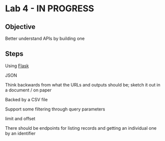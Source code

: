 # Lab 4 - IN PROGRESS

## Objective

Better understand APIs by building one

## Steps

Using [Flask](https://flask.palletsprojects.com/)

JSON

Think backwards from what the URLs and outputs should be; sketch it out in a document / on paper

Backed by a CSV file

Support some filtering through query parameters

limit and offset

There should be endpoints for listing records and getting an individual one by an identifier
